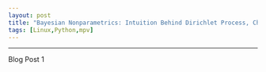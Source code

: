 ```yaml
---
layout: post
title: "Bayesian Nonparametrics: Intuition Behind Dirichlet Process, Chinese Restaurant Process, and Indian Buffet Process"
tags: [Linux,Python,mpv]
---
```


<ul id="toc"></ul>

---

Blog Post 1
